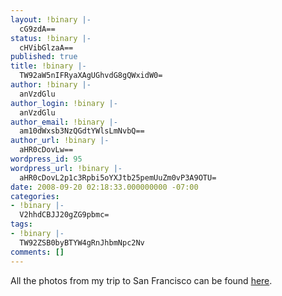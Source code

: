```yaml
---
layout: !binary |-
  cG9zdA==
status: !binary |-
  cHVibGlzaA==
published: true
title: !binary |-
  TW92aW5nIFRyaXAgUGhvdG8gQWxidW0=
author: !binary |-
  anVzdGlu
author_login: !binary |-
  anVzdGlu
author_email: !binary |-
  am10dWxsb3NzQGdtYWlsLmNvbQ==
author_url: !binary |-
  aHR0cDovLw==
wordpress_id: 95
wordpress_url: !binary |-
  aHR0cDovL2p1c3Rpbi5oYXJtb25pemUuZm0vP3A9OTU=
date: 2008-09-20 02:18:33.000000000 -07:00
categories:
- !binary |-
  V2hhdCBJJ20gZG9pbmc=
tags:
- !binary |-
  TW92ZSB0byBTYW4gRnJhbmNpc2Nv
comments: []
---
```

All the photos from my trip to San Francisco can be found <a href="http://picasaweb.google.com/jmtulloss/MoveToSanFrancisco9140891908#">here</a>.
